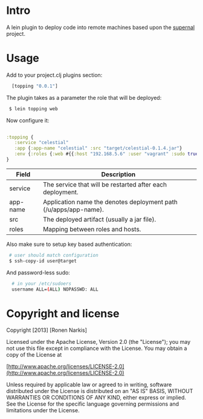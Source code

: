 # Intro

A lein plugin to deploy code into remote machines based upon the [supernal](https://github.com/celestial-ops/supernal) project.

# Usage

Add to your project.clj plugins section:

```clojure
  [topping "0.0.1"]
```

The plugin takes as a parameter the role that will be deployed:

```bash 
 $ lein topping web
```

Now configure it:

```clojure 
 
:topping {
   :service "celestial" 
   :app {:app-name "celestial" :src "target/celestial-0.1.4.jar"}
   :env {:roles {:web #{{:host "192.168.5.6" :user "vagrant" :sudo true}}}}
}

```

Field    | Description
---------|-------------
service  | The service that will be restarted after each deployment.
app-name | Application name the denotes deployment path (/u/apps/app-name).
src      | The deployed artifact (usually a jar file).
roles    | Mapping between roles and hosts.


Also make sure to setup key based authentication:

```bash 
 # user should match configuration
 $ ssh-copy-id user@target
```

And password-less sudo:

```bash 
  # in your /etc/sudoers
  username ALL=(ALL) NOPASSWD: ALL
```

# Copyright and license

Copyright [2013] [Ronen Narkis]

Licensed under the Apache License, Version 2.0 (the "License");
you may not use this file except in compliance with the License.
You may obtain a copy of the License at

  [http://www.apache.org/licenses/LICENSE-2.0](http://www.apache.org/licenses/LICENSE-2.0)

Unless required by applicable law or agreed to in writing, software
distributed under the License is distributed on an "AS IS" BASIS,
WITHOUT WARRANTIES OR CONDITIONS OF ANY KIND, either express or implied.
See the License for the specific language governing permissions and
limitations under the License.
